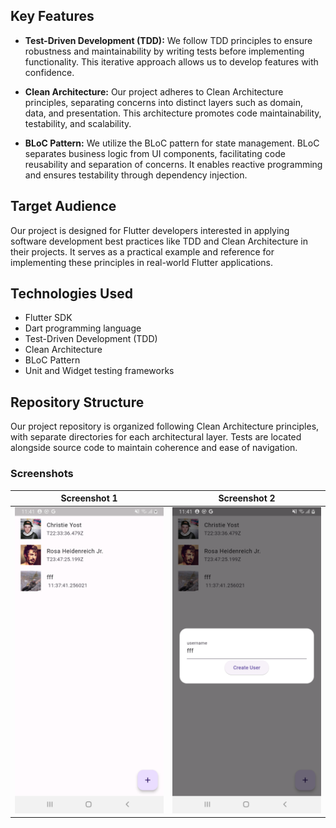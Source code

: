 ## Key Features

- **Test-Driven Development (TDD):** We follow TDD principles to ensure robustness and maintainability by writing tests before implementing functionality. This iterative approach allows us to develop features with confidence.
  
- **Clean Architecture:** Our project adheres to Clean Architecture principles, separating concerns into distinct layers such as domain, data, and presentation. This architecture promotes code maintainability, testability, and scalability.
  
- **BLoC Pattern:** We utilize the BLoC pattern for state management. BLoC separates business logic from UI components, facilitating code reusability and separation of concerns. It enables reactive programming and ensures testability through dependency injection.

## Target Audience

Our project is designed for Flutter developers interested in applying software development best practices like TDD and Clean Architecture in their projects. It serves as a practical example and reference for implementing these principles in real-world Flutter applications.

## Technologies Used

- Flutter SDK
- Dart programming language
- Test-Driven Development (TDD)
- Clean Architecture
- BLoC Pattern
- Unit and Widget testing frameworks

## Repository Structure

Our project repository is organized following Clean Architecture principles, with separate directories for each architectural layer. Tests are located alongside source code to maintain coherence and ease of navigation.

### Screenshots

| Screenshot 1                         | Screenshot 2                               |
| ------------------------------------ | ------------------------------------------ |
| ![Screenshot 1](assets/images/dd.png) | ![Screenshot 2](assets/images/image2.png) |


